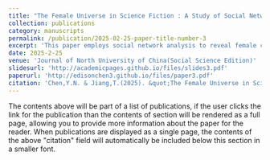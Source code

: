 ```yaml
---
title: "The Female Universe in Science Fiction : A Study of Social Network in The Three Body Problem(科幻中的女性宇宙：《三体》的社会网络研究)"
collection: publications
category: manuscripts
permalink: /publication/2025-02-25-paper-title-number-3
excerpt: 'This paper employs social network analysis to reveal female characters' centrality in The Three-Body Problem. Contrasting Ye Wenjie and Cheng Xin's choices, it argues these roles subvert patriarchal structures, acquiring discourse power and critiquing gender politics through their narratives.'
date: 2025-2-25
venue: 'Journal of North University of China(Social Science Edition)'
slidesurl: 'http://academicpages.github.io/files/slides3.pdf'
paperurl: 'http://edisonchen3.github.io/files/paper3.pdf'
citation: 'Chen,Y.N. & Jiang,T.(2025). &quot;The Female Universe in Science Fiction : A Study of Social Network in The Three Body Problem.&quot; <i>Journal of North University of China(Social Science Edition)</i>. 42(03):172-177.'
---
```


The contents above will be part of a list of publications, if the user clicks the link for the publication than the contents of section will be rendered as a full page, allowing you to provide more information about the paper for the reader. When publications are displayed as a single page, the contents of the above "citation" field will automatically be included below this section in a smaller font.
